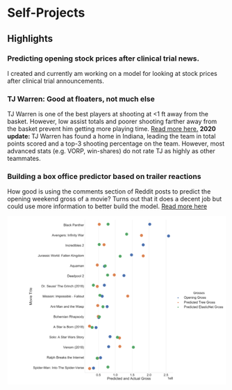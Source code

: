 # Self-Projects

<h2> 
Highlights
  </h2>
  
<h3>
  Predicting opening stock prices after clinical trial news. 
  </h3>
  
<p>
  I created and currently am working on a model for looking at stock prices after clinical trial announcements.
  </p>

<h3>
  TJ Warren: Good at floaters, not much else
  </h3>

<p>
 
  TJ Warren is one of the best players at shooting at <1 ft away from the basket. However, low assist totals and poorer shooting farther away from the basket prevent him getting more playing time.  <a href="https://github.com/jhj2/Self-Projects/blob/master/BasketballAnalysis/TJWarren.md" title="Read more here">Read more here.</a> <b> 2020 update: </b> TJ Warren has found a home in Indiana, leading the team in total points scored and a top-3 shooting percentage on the team. However, most advanced stats (e.g. VORP, win-shares) do not rate TJ as highly as other teammates.
                                     
  </p>

<h3>
  Building a box office predictor based on trailer reactions
  </h3>
  
<p>
  How good is using the comments section of Reddit posts to predict the opening weekend gross of a movie? Turns out that it does a decent job but could use more information to better build the model. <a href="https://github.com/jhj2/Self-Projects/blob/master/BoxOfficePredictor/BoxOfficePredictor.md" title="Read more here">Read more here</a>
  </p>
  
![Short List](https://github.com/jhj2/Self-Projects/blob/master/BoxOfficePredictor/Images/BoxOfficeModelComparisonShort.png)
